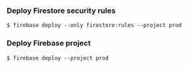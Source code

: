 ### Deploy Firestore security rules
```
$ firebase deploy --only firestore:rules --project prod
```
### Deploy Firebase project
```
$ firebase deploy --project prod
```
